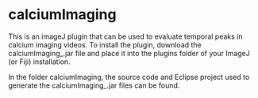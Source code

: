 # calciumImaging

This is an imageJ plugin that can be used to evaluate temporal peaks in calcium imaging videos. To install the plugin, download the 
calciumImaging_.jar file and place it into the plugins folder of your ImageJ (or Fiji) installation.

In the folder calciumImaging, the source code and Eclipse project used to generate the calciumImaging_.jar files can be found.
